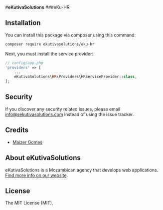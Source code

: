 #**eKutivaSolutions**
###eKu-HR

## Installation

You can install this package via composer using this command:

```bash
composer require ekutivasolutions/eku-hr
```

Next, you must install the service provider:

```php
// config/app.php
'providers' => [
    ...
    eKutivaSolutions\HR\Providers\HRServiceProvider::class,
];
```
## Security

If you discover any security related issues, please email [info@sekutivasolutions.com](mailto:info@sekutivasolutions.com) instead of using the issue tracker.

## Credits

- [Maizer Gomes](https://github.com/MaizerGomes)

## About eKutivaSolutions
eKutivaSolutions is a Mozambican agency that develops web applications. [Find more info on our website](https://ekutivasolutions.com).

## License

The MIT License (MIT).